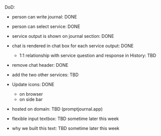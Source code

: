 
DoD:

- person can write journal: DONE
- person can select service: DONE
- service output is shown on journal section: DONE

- chat is rendered in chat box for each service output: DONE
    - 1:1 relationship with service question and response in History: TBD
- remove chat header: DONE
- add the two other services: TBD
- Update icons: DONE
    - on browser
    - on side bar
- hosted on domain: TBD (promptjournal.app)

- flexible input textbox: TBD sometime later this week
- why we built this text: TBD sometime later this week
